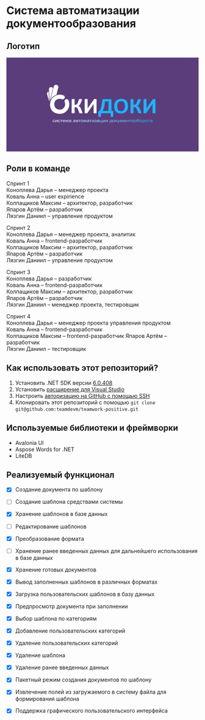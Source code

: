 # Cистема автоматизации документообразования

## Логотип  

![Красотища какая](Логотип.png)

## Роли в команде  
Спринт 1  
Коноплева Дарья – менеджер проекта  
Коваль Анна – user expirience  
Колпащиков Максим – архитектор, разработчик  
Япаров Артём – разработчик  
Лязгин Даниил – управление продуктом

Спринт 2  
Коноплева Дарья – менеджер проекта, аналитик  
Коваль Анна – frontend-разработчик  
Колпащиков Максим – архитектор, разработчик  
Япаров Артём – разработчик  
Лязгин Даниил – управление продуктом  

Спринт 3  
Коноплева Дарья – разработчик  
Коваль Анна – frontend-разработчик  
Колпащиков Максим – архитектор, разработчик  
Япаров Артём – разработчик  
Лязгин Даниил – менеджер проекта, тестировщик

Спринт 4  
Коноплева Дарья – менеджер проекта управления продуктом  
Коваль Анна – frontend-разработчик  
Колпащиков Максим – frontend-разработчик 
Япаров Артём – разработчик  
Лязгин Даниил – тестировщик
## Как использовать этот репозиторий?

1. Установить .NET SDK версии [6.0.408](https://dotnet.microsoft.com/en-us/download/dotnet/6.0)
2. Установить [расширение для Visual Studio](https://marketplace.visualstudio.com/items?itemName=AvaloniaTeam.AvaloniaVS)
3. Настроить [авторизацию на GitHub с помощью SSH](https://docs.github.com/ru/get-started/getting-started-with-git/about-remote-repositories#cloning-with-ssh-urls)
4. Клонировать этот репозиторий с помощью `git clone git@github.com:teamdevm/teamwork-positive.git`

## Используемые библиотеки и фреймворки

- Avalonia UI
- Aspose Words for .NET
- LiteDB

## Реализуемый функционал

- [x] Создание документа по шаблону
- [ ] Создание шаблона средствами системы
- [x] Хранение шаблонов в базе данных
- [ ] Редактирование шаблонов
- [x] Преобразование формата
- [ ] Хранение ранее введенных данных для дальнейшего использования в базе данных
- [x] Хранение готовых документов
- [x] Вывод заполненных шаблонов в различных форматах
- [x] Загрузка пользовательских шаблонов в базу данных
- [x] Предпросмотр документа при заполнении
- [x] Выбор шаблона по категориям
- [x] Добавление пользовательских категорий
- [x] Удаление пользовательских категорий
- [x] Удаление шаблона
- [x] Удаление ранее введенных данных
- [x] Пакетный режим создания документов по шаблону
- [x] Извлечение полей из загружаемого в систему файла для формирования шаблона
- [x] Поддержка графического пользовательского интерфейса

